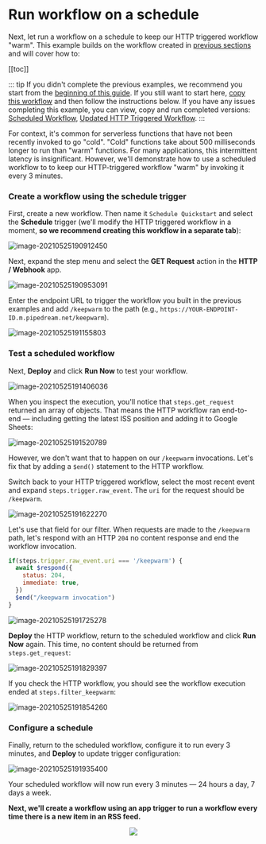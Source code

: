 # Run workflow on a schedule

Next, let run a workflow on a schedule to keep our HTTP triggered workflow "warm". This example builds on the workflow created in [previous sections](/quickstart/hello-world/) and will cover how to:

[[toc]]

::: tip
If you didn't complete the previous examples, we recommend you start from the [beginning of this guide](/quickstart/). If you still want to start here, [copy this workflow](https://pipedream.com/@gettingstarted/quickstart-use-connected-accounts-in-code-p_ezCVLgy) and then follow the instructions below. If you have any issues completing this example, you can view, copy and run completed versions: [Scheduled Workflow](https://pipedream.com/@gettingstarted/quickstart-run-workflow-on-a-schedule-1-2-p_n1Co22e), [Updated HTTP Triggered Workflow](https://pipedream.com/@gettingstarted/quickstart-run-workflow-on-a-schedule-2-2-p_NMCBZZ7).
:::

For context, it's common for serverless functions that have not been recently invoked to go "cold". "Cold" functions take about 500 milliseconds longer to run than "warm" functions. For many applications, this intermittent latency is insignificant. However, we'll demonstrate how to use a scheduled workflow to to keep our HTTP-triggered workflow "warm" by invoking it every 3 minutes. 

### Create a workflow using the schedule trigger

First, create a new workflow. Then name it `Schedule Quickstart` and select the **Schedule** trigger (we'll modify the HTTP triggered workflow in a moment, **so we recommend creating this workflow in a separate tab**):

![image-20210525190912450](./images/image-20210525190912450.png)

Next, expand the step menu and select the **GET Request** action in the **HTTP / Webhook** app.

![image-20210525190953091](./images/image-20210525190953091.png)

Enter the endpoint URL to trigger the workflow you built in the previous examples and add `/keepwarm` to the path (e.g., `https://YOUR-ENDPOINT-ID.m.pipedream.net/keepwarm`).

![image-20210525191155803](./images/image-20210525191155803.png)

### Test a scheduled workflow

Next, **Deploy** and click **Run Now** to test your workflow.

![image-20210525191406036](./images/image-20210525191406036.png)

When you inspect the execution, you'll notice that `steps.get_request` returned an array of objects. That means the HTTP workflow ran end-to-end — including getting the latest ISS position and adding it to Google Sheets:

![image-20210525191520789](./images/image-20210525191520789.png)

However, we don't want that to happen on our `/keepwarm` invocations. Let's fix that by adding a `$end()` statement to the HTTP workflow. 

Switch back to your HTTP triggered workflow, select the most recent event and expand `steps.trigger.raw_event`. The `uri` for the request should be `/keepwarm`. 

![image-20210525191622270](./images/image-20210525191622270.png)

Let's use that field for our filter. When requests are made to the `/keepwarm` path, let's respond with an HTTP `204` no content response and end the workflow invocation.

```javascript
if(steps.trigger.raw_event.uri === '/keepwarm') {
  await $respond({
    status: 204,
    immediate: true,
  })
  $end("/keepwarm invocation")
}
```

![image-20210525191725278](./images/image-20210525191725278.png)

**Deploy** the HTTP workflow, return to the scheduled workflow and click **Run Now** again. This time, no content should be returned from `steps.get_request`:

![image-20210525191829397](./images/image-20210525191829397.png)

If you check the HTTP workflow, you should see the workflow execution ended at `steps.filter_keepwarm`:

![image-20210525191854260](./images/image-20210525191854260.png)

### Configure a schedule

Finally, return to the scheduled workflow, configure it to run every 3 minutes, and **Deploy** to update trigger configuration:

![image-20210525191935400](./images/image-20210525191935400.png)

Your scheduled workflow will now run every 3 minutes — 24 hours a day, 7 days a week.

**Next, we'll create a workflow using an app trigger to run a workflow every time there is a new item in an RSS feed.**

<p style="text-align:center;">
<a href="/quickstart/email-yourself/"><img src="../next.png"></a>
</p>